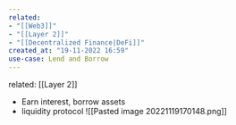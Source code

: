 ```yaml
---
related:
- "[[Web3]]"
- "[[Layer 2]]"
- "[[Decentralized Finance|DeFi]]"
created_at: "19-11-2022 16:59"
use-case: Lend and Borrow
---
```

related: [[Layer 2]]
- Earn interest, borrow assets
- liquidity protocol
![[Pasted image 20221119170148.png]]